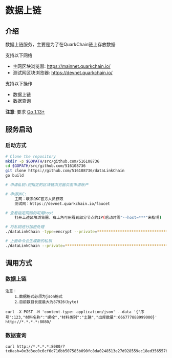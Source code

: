 # 数据上链

## 介绍
数据上链服务，主要是为了在QuarkChain链上存放数据   


支持以下网络
-   主网区块浏览器: https://mainnet.quarkchain.io/
-   测试网区块浏览器: https://devnet.quarkchain.io/
   
支持以下操作  
- 数据上链  
- 数据查询
    
**注意**: 要求 [Go 1.13+](https://golang.org/dl/)


## 服务启动

### 启动方式
```bash
# Clone the repository
mkdir -p $GOPATH/src/github.com/516108736
cd $GOPATH/src/github.com/516108736
git clone https://github.com/516108736/dataLinkChain
go build

# 申请私钥:到指定的区块链浏览器页面申请账户

# 申请QKC:
    主网：联系QKC官方人员获取
    测试网：https://devnet.quarkchain.io/faucet

# 查看指定网络的可用host
    打开上述区块浏览器，右上角可用看到部分节点的IP(启动时需"--host=***"来指明)

# 将私钥进行加密处理
./dataLinkChain -type=encrypt --private=****************************************************************** --password=qkc

# 上面命令会生成新的私钥
./dataLinkChain --private=****************************************************************** --password=qkc --host="http://34.222.230.172:38391"

```

## 调用方式

### 数据上链
    注意：
        1.数据格式必须为json格式
        2.目前数目长度最大为87926(byte) 
        
    curl -X POST -H 'content-type: application/json' --data '{"序号":123,"材料名称":"螺栓","材料类别":"土建","出库数量":666777888999000}' http://*.*.*.*:8080/
    

### 数据查询
    
    curl http://*.*.*.*:8080/?txHash=0x3d3ec0c6cf6d716bb507585b090fc8da0248513e27d928559ec18ed35655767900000000
    
